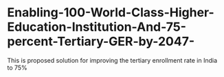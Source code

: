 # Enabling-100-World-Class-Higher-Education-Institution-And-75-percent-Tertiary-GER-by-2047-
This is proposed solution for improving the tertiary enrollment rate in India to 75%
